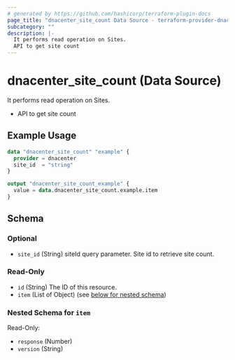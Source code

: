 ```yaml
---
# generated by https://github.com/hashicorp/terraform-plugin-docs
page_title: "dnacenter_site_count Data Source - terraform-provider-dnacenter"
subcategory: ""
description: |-
  It performs read operation on Sites.
  API to get site count
---
```


# dnacenter_site_count (Data Source)

It performs read operation on Sites.

- API to get site count

## Example Usage

```terraform
data "dnacenter_site_count" "example" {
  provider = dnacenter
  site_id  = "string"
}

output "dnacenter_site_count_example" {
  value = data.dnacenter_site_count.example.item
}
```

<!-- schema generated by tfplugindocs -->
## Schema

### Optional

- `site_id` (String) siteId query parameter. Site id to retrieve site count.

### Read-Only

- `id` (String) The ID of this resource.
- `item` (List of Object) (see [below for nested schema](#nestedatt--item))

<a id="nestedatt--item"></a>
### Nested Schema for `item`

Read-Only:

- `response` (Number)
- `version` (String)


